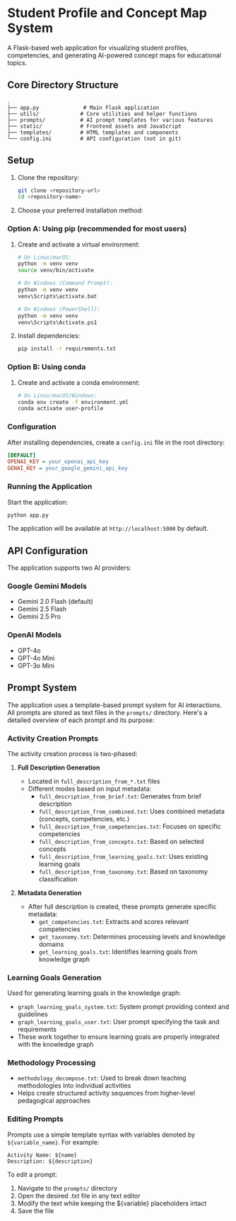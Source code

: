 # Student Profile and Concept Map System

A Flask-based web application for visualizing student profiles, competencies, and generating AI-powered concept maps for educational topics.

## Core Directory Structure

```
.
├── app.py              # Main Flask application
├── utils/             # Core utilities and helper functions
├── prompts/           # AI prompt templates for various features
├── static/            # Frontend assets and JavaScript
├── templates/         # HTML templates and components
└── config.ini         # API configuration (not in git)
```

## Setup

1. Clone the repository:
   ```bash
   git clone <repository-url>
   cd <repository-name>
   ```

2. Choose your preferred installation method:

### Option A: Using pip (recommended for most users)

1. Create and activate a virtual environment:
   ```bash
   # On Linux/macOS:
   python -m venv venv
   source venv/bin/activate

   # On Windows (Command Prompt):
   python -m venv venv
   venv\Scripts\activate.bat

   # On Windows (PowerShell):
   python -m venv venv
   venv\Scripts\Activate.ps1
   ```

2. Install dependencies:
   ```bash
   pip install -r requirements.txt
   ```

### Option B: Using conda

1. Create and activate a conda environment:
   ```bash
   # On Linux/macOS/Windows:
   conda env create -f environment.yml
   conda activate user-profile
   ```

### Configuration

After installing dependencies, create a `config.ini` file in the root directory:
```ini
[DEFAULT]
OPENAI_KEY = your_openai_api_key
GENAI_KEY = your_google_gemini_api_key
```

### Running the Application

Start the application:
```bash
python app.py
```

The application will be available at `http://localhost:5000` by default.

## API Configuration

The application supports two AI providers:

### Google Gemini Models
- Gemini 2.0 Flash (default)
- Gemini 2.5 Flash
- Gemini 2.5 Pro

### OpenAI Models
- GPT-4o
- GPT-4o Mini
- GPT-3o Mini

## Prompt System

The application uses a template-based prompt system for AI interactions. All prompts are stored as text files in the `prompts/` directory. Here's a detailed overview of each prompt and its purpose:

### Activity Creation Prompts

The activity creation process is two-phased:

1. **Full Description Generation**
   - Located in `full_description_from_*.txt` files
   - Different modes based on input metadata:
     - `full_description_from_brief.txt`: Generates from brief description
     - `full_description_from_combined.txt`: Uses combined metadata (concepts, competencies, etc.)
     - `full_description_from_competencies.txt`: Focuses on specific competencies
     - `full_description_from_concepts.txt`: Based on selected concepts
     - `full_description_from_learning_goals.txt`: Uses existing learning goals
     - `full_description_from_taxonomy.txt`: Based on taxonomy classification

2. **Metadata Generation**
   - After full description is created, these prompts generate specific metadata:
     - `get_competencies.txt`: Extracts and scores relevant competencies
     - `get_taxonomy.txt`: Determines processing levels and knowledge domains
     - `get_learning_goals.txt`: Identifies learning goals from knowledge graph

### Learning Goals Generation

Used for generating learning goals in the knowledge graph:
- `graph_learning_goals_system.txt`: System prompt providing context and guidelines
- `graph_learning_goals_user.txt`: User prompt specifying the task and requirements
- These work together to ensure learning goals are properly integrated with the knowledge graph

### Methodology Processing

- `methodology_decompose.txt`: Used to break down teaching methodologies into individual activities
- Helps create structured activity sequences from higher-level pedagogical approaches

### Editing Prompts

Prompts use a simple template syntax with variables denoted by `${variable_name}`. For example:

```
Activity Name: ${name}
Description: ${description}
```

To edit a prompt:

1. Navigate to the `prompts/` directory
2. Open the desired .txt file in any text editor
3. Modify the text while keeping the ${variable} placeholders intact
4. Save the file